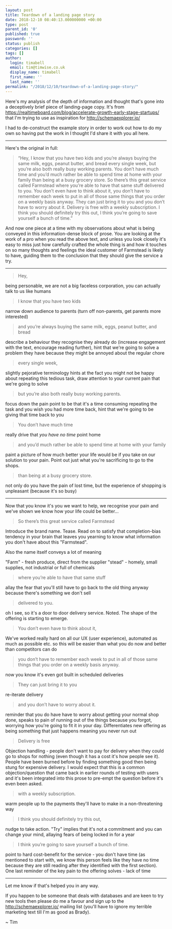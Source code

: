 ```yaml
---
layout: post
title: Teardown of a landing page story
date: 2018-12-10 08:40:13.000000000 +00:00
type: post
parent_id: '0'
published: true
password: ''
status: publish
categories: []
tags: []
author:
  login: timabell
  email: tim@timwise.co.uk
  display_name: timabell
  first_name: ''
  last_name: ''
permalink: "/2018/12/10/teardown-of-a-landing-page-story/"
---
```

Here's my analysis of the depth of information and thought that's gone into a deceptively brief piece of landing-page copy. It's from <https://realtimeboard.com/blog/accelerate-growth-early-stage-startups/> that I'm trying to use as inspiration for <http://schemaexplorer.io/>

I had to de-construct the example story in order to work out how to do my own so having put the work in I thought I'd share it with you all here.

* * *

Here's the original in full:

> “Hey, I know that you have two kids and you’re always buying the same milk, eggs, peanut butter, and bread every single week, but you’re also both really busy working parents. You don’t have much time and you’d much rather be able to spend time at home with your family than being at a busy grocery store. So there’s this great service called Farmstead where you’re able to have that same stuff delivered to you. You don’t even have to think about it, you don’t have to remember each week to put in all of those same things that you order on a weekly basis anyway. They can just bring it to you and you don’t have to worry about it. Delivery is free with a weekly subscription. I think you should definitely try this out, I think you’re going to save yourself a bunch of time.”

And now one piece at a time with my observations about what is being conveyed in this information-dense block of prose. You are looking at the work of a pro when you read the above text, and unless you look closely it's easy to miss just how carefully crafted the whole thing is and how it touches on so many thoughts and feelings the ideal customer of Farmstead is likely to have, guiding them to the conclusion that they should give the service a try.

* * *

> Hey,

being personable, we are not a big faceless corporation, you can actually talk to us like humans

> I know that you have two kids

narrow down audience to parents (turn off non-parents, get parents more interested)

> and you’re always buying the same milk, eggs, peanut butter, and bread

describe a behaviour they recognise they already do (increase engagement with the text, encourage reading further), hint that we're going to solve a problem they have because they might be annoyed about the regular chore

> every single week,

slightly pejorative terminology hints at the fact you might not be happy about repeating this tedious task, draw attention to your current pain that we're going to solve

> but you’re also both really busy working parents.

focus down the pain point to be that it's a time consuming repeating the task and you wish you had more time back, hint that we're going to be giving that time back to you

> You don’t have much time

really drive that _you have no time_ point home

> and you’d much rather be able to spend time at home with your family

paint a picture of how much better your life would be if you take on our solution to your pain. Point out just what you're sacrificing to go to the shops.

> than being at a busy grocery store.

not only do you have the pain of lost time, but the experience of shopping is unpleasant (because it's so busy)

* * *

Now that you know it's you we want to help, we recognise your pain and we've shown we know how your life could be better...

> So there’s this great service called Farmstead

Introduce the brand name. Tease. Read on to satisfy that completion-bias tendency in your brain that leaves you yearning to know what information you don't have about this "Farmstead".

Also the name itself conveys a lot of meaning

"Farm" - fresh produce, direct from the supplier
"stead" - homely, small supplies, not industrial or full of chemicals

> where you’re able to have that same stuff

allay the fear that you'll still have to go back to the old thing anyway because there's something we don't sell

> delivered to you.

oh I see, so it's a door to door delivery service. Noted. The shape of the offering is starting to emerge.

> You don’t even have to think about it,

We've worked really hard on all our UX (user experience), automated as much as possible etc. so this will be easier than what you do now and better than competitors can do

> you don’t have to remember each week to put in all of those same things that you order on a weekly basis anyway.

now you know it's even got built in scheduled deliveries

> They can just bring it to you

re-iterate delivery

> and you don’t have to worry about it.

reminder that you do have have to worry about getting your normal shop done, speaks to pain of running out of the things because you forgot, worrying how you're going to fit it in your day. Differentiates new offering as being something that just happens meaning you never run out

> Delivery is free

Objection handling - people don't want to pay for delivery when they could go to shops for nothing (even though it has a cost it's how people see it). People have been burned before by finding something good then being stung for expensive delivery. I would expect that this is a common objection/question that came back in earlier rounds of testing with users and it's been integrated into this prose to pre-empt the question before it's even been asked.

> with a weekly subscription.

warm people up to the payments they'll have to make in a non-threatening way

> I think you should definitely try this out,

nudge to take action. "Try" implies that it's not a commitment and you can change your mind, allaying fears of being locked in for a year

> I think you’re going to save yourself a bunch of time.

point to hard cost-benefit for the service - you don't have time (as mentioned to start with, we know this person feels like they have no time because they are still reading after they identified with the first section). One last reminder of the key pain to the offering solves - lack of time

* * *

Let me know if that's helped you in any way.

If you happen to be someone that deals with databases and are keen to try new tools then please do me a favour and sign up to the <http://schemaexplorer.io/> mailing list (you'll have to ignore my terrible marketing text till I'm as good as Brady).

~ Tim
